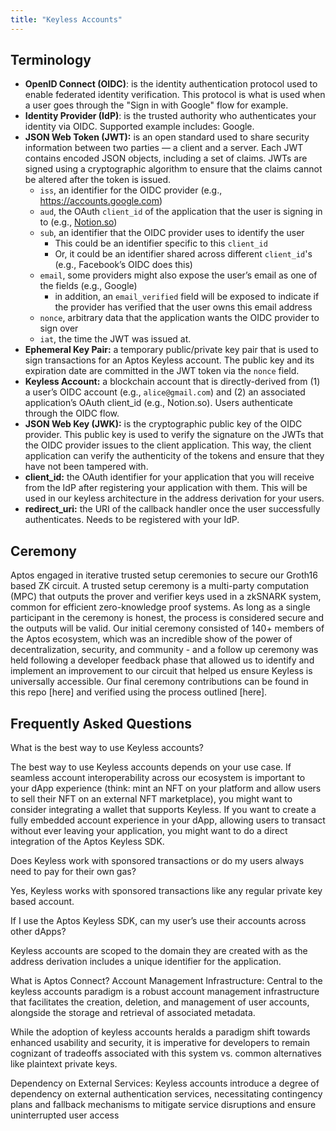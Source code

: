 ```yaml
---
title: "Keyless Accounts"
---
```


## Terminology

- **OpenID Connect (OIDC)**: is the identity authentication protocol used to enable federated identity verification. This protocol is what is used when a user goes through the "Sign in with Google" flow for example.
- **Identity Provider (IdP)**: is the trusted authority who authenticates your identity via OIDC. Supported example includes: Google.
- **JSON Web Token (JWT):** is an open standard used to share security information between two parties — a client and a server. Each JWT contains encoded JSON objects, including a set of claims. JWTs are signed using a cryptographic algorithm to ensure that the claims cannot be altered after the token is issued.
  - `iss`, an identifier for the OIDC provider (e.g., https://accounts.google.com)
  - `aud`, the OAuth `client_id` of the application that the user is signing in to (e.g., [Notion.so](https://notion.so))
  - `sub`, an identifier that the OIDC provider uses to identify the user
    - This could be an identifier specific to this `client_id`
    - Or, it could be an identifier shared across different `client_id`'s (e.g., Facebook’s OIDC does this)
  - `email`, some providers might also expose the user’s email as one of the fields (e.g., Google)
    - in addition, an `email_verified` field will be exposed to indicate if the provider has verified that the user owns this email address
  - `nonce`, arbitrary data that the application wants the OIDC provider to sign over
  - `iat`, the time the JWT was issued at.
- **Ephemeral Key Pair:** a temporary public/private key pair that is used to sign transactions for an Aptos Keyless account. The public key and its expiration date are committed in the JWT token via the `nonce` field.
- **Keyless Account:** a blockchain account that is directly-derived from (1) a user’s OIDC account (e.g., `alice@gmail.com`) and (2) an associated application’s OAuth client_id (e.g., Notion.so). Users authenticate through the OIDC flow.
- **JSON Web Key (JWK):** is the cryptographic public key of the OIDC provider. This public key is used to verify the signature on the JWTs that the OIDC provider issues to the client application. This way, the client application can verify the authenticity of the tokens and ensure that they have not been tampered with.
- **client_id:** the OAuth identifier for your application that you will receive from the IdP after registering your application with them. This will be used in our keyless architecture in the address derivation for your users.
- **redirect_uri:** the URI of the callback handler once the user successfully authenticates. Needs to be registered with your IdP.

## Ceremony

Aptos engaged in iterative trusted setup ceremonies to secure our Groth16 based ZK circuit. A trusted setup ceremony is a multi-party computation (MPC) that outputs the prover and verifier keys used in a zkSNARK system, common for efficient zero-knowledge proof systems. As long as a single participant in the ceremony is honest, the process is considered secure and the outputs will be valid. Our initial ceremony consisted of 140+ members of the Aptos ecosystem, which was an incredible show of the power of decentralization, security, and community - and a follow up ceremony was held following a developer feedback phase that allowed us to identify and implement an improvement to our circuit that helped us ensure Keyless is universally accessible. Our final ceremony contributions can be found in this repo [here] and verified using the process outlined [here].

## Frequently Asked Questions

What is the best way to use Keyless accounts?

The best way to use Keyless accounts depends on your use case. If seamless account interoperability across our ecosystem is important to your dApp experience (think: mint an NFT on your platform and allow users to sell their NFT on an external NFT marketplace), you might want to consider integrating a wallet that supports Keyless. If you want to create a fully embedded account experience in your dApp, allowing users to transact without ever leaving your application, you might want to do a direct integration of the Aptos Keyless SDK.

Does Keyless work with sponsored transactions or do my users always need to pay for their own gas?

Yes, Keyless works with sponsored transactions like any regular private key based account.

If I use the Aptos Keyless SDK, can my user’s use their accounts across other dApps?

Keyless accounts are scoped to the domain they are created with as the address derivation includes a unique identifier for the application.

What is Aptos Connect? Account Management Infrastructure: Central to the keyless accounts paradigm is a robust account management infrastructure that facilitates the creation, deletion, and management of user accounts, alongside the storage and retrieval of associated metadata.

While the adoption of keyless accounts heralds a paradigm shift towards enhanced usability and security, it is imperative for developers to remain cognizant of tradeoffs associated with this system vs. common alternatives like plaintext private keys.

Dependency on External Services: Keyless accounts introduce a degree of dependency on external authentication services, necessitating contingency plans and fallback mechanisms to mitigate service disruptions and ensure uninterrupted user access
